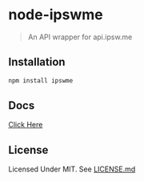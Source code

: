 # node-ipswme

> An API wrapper for api.ipsw.me

## Installation

```bash
npm install ipswme
```

## Docs

[Click Here](https://1conan.github.io/node-ipswme)

## License

Licensed Under MIT. See [LICENSE.md](LICENSE.md)